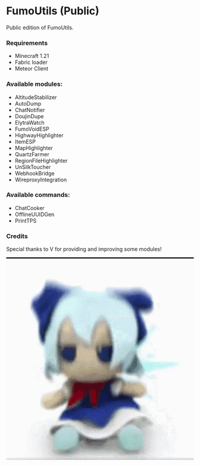 # FumoUtils (Public)
Public edition of FumoUtils.

### Requirements
- Minecraft 1.21
- Fabric loader
- Meteor Client

### Available modules:
- AltitudeStabilizer
- AutoDump
- ChatNotifier
- DoujinDupe
- ElytraWatch
- FumoVoidESP
- HighwayHighlighter
- ItemESP
- MapHighlighter
- QuartzFarmer
- RegionFileHighlighter
- UnSilkToucher
- WebhookBridge
- WireproxyIntegration

### Available commands:
- ChatCooker
- OfflineUUIDGen
- PrintTPS

### Credits
Special thanks to V for providing and improving some modules!  


![fumo](fumo.gif)
